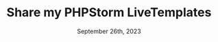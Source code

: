 ---
id: 33
published: false
title: Share my PHPStorm LiveTemplates
date: September 26th, 2023
description: Sharing my PHPStorm xml files, so feel free to import them
cover_image:
tags: [Laravel]
announcement_banner:
announcement_link:
---